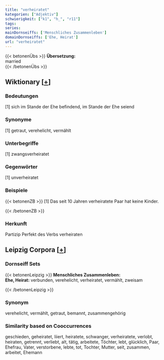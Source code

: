 ```yaml
---
title: "verheiratet"
kategorien: ["Adjektiv"]
schwierigkeit: ["k1", "h_", "r11"]
tags:
series:
mainDornseiffs: ['Menschliches Zusammenleben']
domainDornseiffs: ['Ehe, Heirat']
url: "verheiratet"
---
```


{{< betonenÜbs >}}
**Übersetzung:**  
married  
{{< /betonenÜbs >}}

## Wiktionary [[+](https://de.wiktionary.org/wiki/verheiratet)]

### Bedeutungen
[1] sich im Stande der Ehe befindend, im Stande der Ehe seiend  

### Synonyme
[1] getraut, verehelicht, vermählt  

### Unterbegriffe
[1] zwangsverheiratet  

### Gegenwörter
[1] unverheiratet  

### Beispiele
{{< betonenZB >}}
[1] Das seit 10 Jahren verheiratete Paar hat keine Kinder.  

{{< /betonenZB >}}
### Herkunft
Partizip Perfekt des Verbs verheiraten  


## Leipzig Corpora [[+](https://corpora.uni-leipzig.de/en/res?word=verheiratet&corpusId=deu_newscrawl-public_2018)]

### Dornseiff Sets
{{< betonenLeipzig >}}
**Menschliches Zusammenleben:**  
**Ehe, Heirat:** verbunden, verehelicht, verheiratet, vermählt, zweisam  

{{< /betonenLeipzig >}}

### Synonym
verehelicht, vermählt, getraut, bemannt, zusammengehörig


### Similarity based on Cooccurrences
geschieden, geheiratet, liiert, heiratete, schwanger, verheiratete, verlobt, heiraten, getrennt, verliebt, alt, tätig, arbeitete, Töchter, lebt, glücklich, Paar, Ehefrau, Vater, verstorbene, lebte, tot, Tochter, Mutter, seit, zusammen, arbeitet, Ehemann

